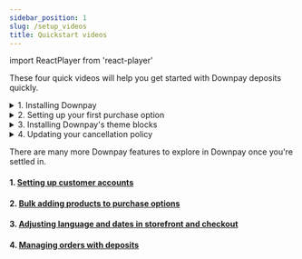 ```yaml
---
sidebar_position: 1
slug: /setup_videos
title: Quickstart videos
---
```

import ReactPlayer from 'react-player'

These four quick videos will help you get started with Downpay deposits quickly.

<details><summary>1. Installing Downpay</summary>
<p>

#### This video will teach you how to install Downpay

<ReactPlayer controls url='https://hypehound-public.s3.amazonaws.com/Downpay_install.mp4'/>
</p>
</details>

<details><summary> 2. Setting up your first purchase option</summary>
<p>

#### We'll go through how to offer your first deposit
<ReactPlayer controls url='https://hypehound-public.s3.amazonaws.com/Downpay_create_option.mp4'/>
</p>
</details>

<details><summary>3. Installing Downpay's theme blocks</summary>
<p>

#### Now that we have our first product with a deposit, we will enable theme blocks to display deposits on the storefront.
<ReactPlayer controls url='https://hypehound-public.s3.amazonaws.com/Downpay_blocks.mp4'/>
</p>
</details>

<details><summary>4. Updating your cancellation policy</summary>
<p>

#### Let's customize your cancellation policy to ensure customers understand your terms
<ReactPlayer controls url='https://hypehound-public.s3.amazonaws.com/Downpay_policy.mp4'/>
</p>
</details>

There are many more Downpay features to explore in Downpay once you're settled in. 

#### 1. [Setting up customer accounts](/customer-portal-setup)
#### 2. [Bulk adding products to purchase options](/bulk-workflows)
#### 3. [Adjusting language and dates in storefront and checkout](date-management)
#### 4. [Managing orders with deposits](/order-management)